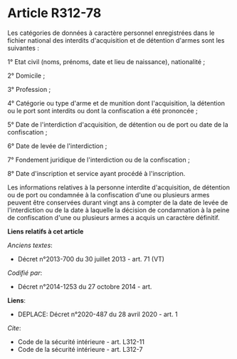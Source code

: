 # Article R312-78

Les catégories de données à caractère personnel enregistrées dans le fichier national des interdits d'acquisition et de
détention d'armes sont les suivantes : 

1° Etat civil (noms, prénoms, date et lieu de naissance), nationalité ; 

2° Domicile ; 

3° Profession ; 

4° Catégorie ou type d'arme et de munition dont l'acquisition, la détention ou le port sont interdits ou dont la confiscation
a été prononcée ; 

5° Date de l'interdiction d'acquisition, de détention ou de port ou date de la confiscation ; 

6° Date de levée de l'interdiction ; 

7° Fondement juridique de l'interdiction ou de la confiscation ; 

8° Date d'inscription et service ayant procédé à l'inscription. 

Les informations relatives à la personne interdite d'acquisition, de détention ou de port ou condamnée à la confiscation
d'une ou plusieurs armes peuvent être conservées durant vingt ans à compter de la date de levée de l'interdiction ou de la
date à laquelle la décision de condamnation à la peine de confiscation d'une ou plusieurs armes a acquis un caractère
définitif.

**Liens relatifs à cet article**

_Anciens textes_:

  - Décret n°2013-700 du 30 juillet 2013 - art. 71 (VT)

_Codifié par_:

  - Décret n°2014-1253 du 27 octobre 2014 - art.

**Liens**:

  - DEPLACE: Décret n°2020-487 du 28 avril 2020 - art. 1

_Cite_:

  - Code de la sécurité intérieure - art. L312-11
  - Code de la sécurité intérieure - art. L312-7
